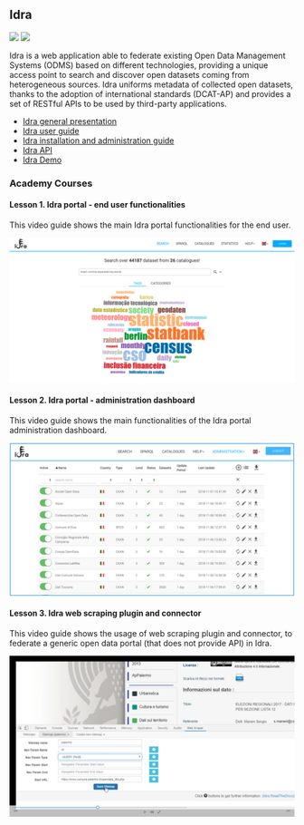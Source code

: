<hr class="data-publication" style="display:none"/>
<h2>Idra</h2>

[![](https://nexus.lab.fiware.org/repository/raw/public/badges/chapters/data-publication.svg)](https://www.fiware.org/developers/catalogue/)
[![](https://img.shields.io/badge/tag-fiware-orange.svg?logo=stackoverflow)](http://stackoverflow.com/questions/tagged/fiware+idra+fiware-idra)

Idra is a web application able to federate existing Open Data Management Systems (ODMS) based on different technologies, providing a unique access point to search and discover open datasets coming from heterogeneous sources. Idra uniforms metadata of collected open datasets, thanks to the adoption of international standards (DCAT-AP) and provides a set of RESTful APIs to be used by third-party applications.

-   [Idra general presentation](https://github.com/OPSILab/Idra/raw/master/docs/presentations/Idra_presentation_ENG.pdf)
-   [Idra user guide](https://idra.readthedocs.io/en/latest/user/enduser/)
-   [Idra installation and administration guide](https://docs.ckan.org/en/latest/sysadmin-guide.html)
-   [Idra API](https://idraopendata.docs.apiary.io/)
-   [Idra Demo](https://idra.eng.it/)

<h3>Academy Courses</h3>

<h4>Lesson 1. Idra portal - end user functionalities</h4>
This video guide shows the main Idra portal functionalities for the end user.

[<img src="https://github.com/OPSILab/Idra/raw/master/docs/screenshots/homepage.png" width="640">](https://onedrive.live.com/embed?cid=F6FFB8A28077F737&resid=F6FFB8A28077F737%2113358&authkey=AO7rphVOtw7h5IE)


<h4>Lesson 2. Idra portal - administration dashboard</h4>
This video guide shows the main functionalities of the Idra portal administration dashboard. 

[<img src="https://github.com/OPSILab/Idra/raw/master/docs/screenshots/administrator.png" width="640">](https://onedrive.live.com/embed?cid=F6FFB8A28077F737&resid=F6FFB8A28077F737%2113357&authkey=AJ9ykXGuwT3Po9Q)



<h4>Lesson 3. Idra web scraping plugin and connector</h4>
This video guide shows the usage of web scraping plugin and connector, to federate a generic open data portal (that does not provide API) in Idra.

[<img src="https://github.com/OPSILab/Idra/raw/master/docs/screenshots/scraping.png" width="640">](https://onedrive.live.com/embed?cid=F6FFB8A28077F737&resid=F6FFB8A28077F737%2113370&authkey=ALujfTjlixqI9vA)
